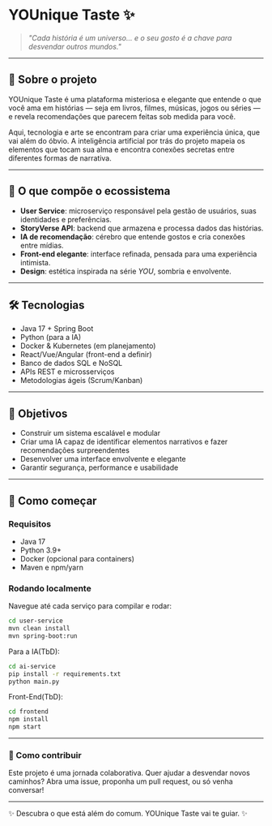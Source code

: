 # YOUnique Taste ✨

> *"Cada história é um universo... e o seu gosto é a chave para desvendar outros mundos."*

---

## 🔮 Sobre o projeto

YOUnique Taste é uma plataforma misteriosa e elegante que entende o que você ama em histórias — seja em livros, filmes, músicas, jogos ou séries — e revela recomendações que parecem feitas sob medida para você.

Aqui, tecnologia e arte se encontram para criar uma experiência única, que vai além do óbvio. A inteligência artificial por trás do projeto mapeia os elementos que tocam sua alma e encontra conexões secretas entre diferentes formas de narrativa.

---

## 🚀 O que compõe o ecossistema

- **User Service**: microserviço responsável pela gestão de usuários, suas identidades e preferências.  
- **StoryVerse API**: backend que armazena e processa dados das histórias.  
- **IA de recomendação**: cérebro que entende gostos e cria conexões entre mídias.  
- **Front-end elegante**: interface refinada, pensada para uma experiência intimista.  
- **Design**: estética inspirada na série *YOU*, sombria e envolvente.  

---

## 🛠 Tecnologias

- Java 17 + Spring Boot  
- Python (para a IA)  
- Docker & Kubernetes (em planejamento)  
- React/Vue/Angular (front-end a definir)  
- Banco de dados SQL e NoSQL  
- APIs REST e microsserviços  
- Metodologias ágeis (Scrum/Kanban)  

---

## 🎯 Objetivos

- Construir um sistema escalável e modular  
- Criar uma IA capaz de identificar elementos narrativos e fazer recomendações surpreendentes  
- Desenvolver uma interface envolvente e elegante  
- Garantir segurança, performance e usabilidade  

---

## 🔑 Como começar

### Requisitos

- Java 17  
- Python 3.9+  
- Docker (opcional para containers)  
- Maven e npm/yarn  

### Rodando localmente

Navegue até cada serviço para compilar e rodar:

```bash
cd user-service
mvn clean install
mvn spring-boot:run
```

Para a IA(TbD):
```bash
cd ai-service
pip install -r requirements.txt
python main.py
```

Front-End(TbD):
```bash
cd frontend
npm install
npm start
```

---

### 🤝 Como contribuir

Este projeto é uma jornada colaborativa. Quer ajudar a desvendar novos caminhos? Abra uma issue, proponha um pull request, ou só venha conversar!

---

✨ Descubra o que está além do comum. YOUnique Taste vai te guiar. ✨